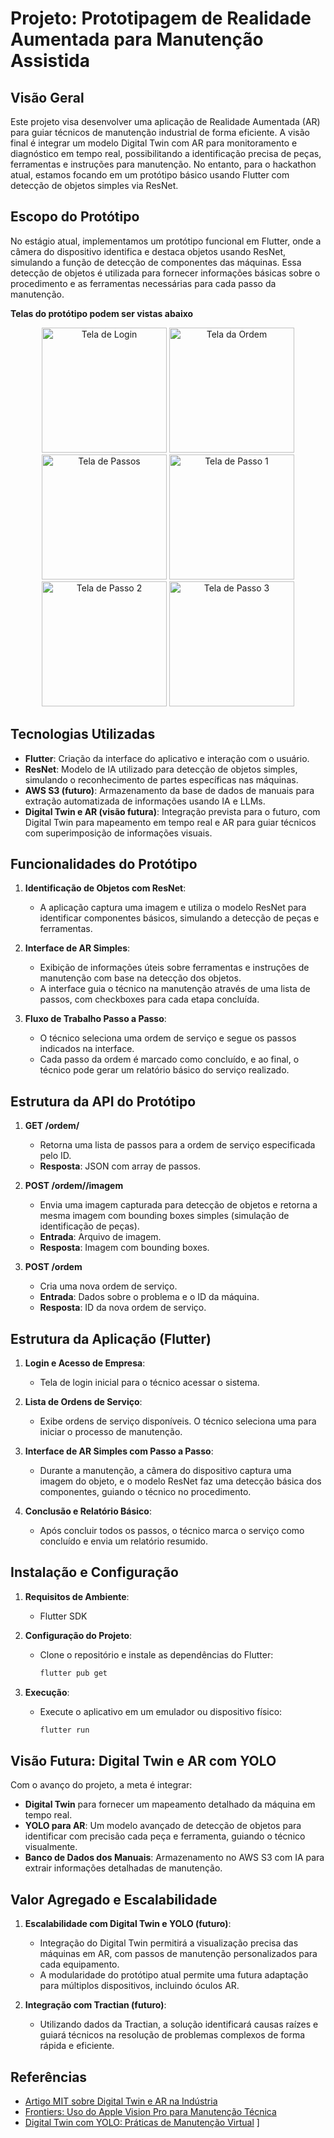 # Projeto: Prototipagem de Realidade Aumentada para Manutenção Assistida

## Visão Geral
Este projeto visa desenvolver uma aplicação de Realidade Aumentada (AR) para guiar técnicos de manutenção industrial de forma eficiente. A visão final é integrar um modelo Digital Twin com AR para monitoramento e diagnóstico em tempo real, possibilitando a identificação precisa de peças, ferramentas e instruções para manutenção. No entanto, para o hackathon atual, estamos focando em um protótipo básico usando Flutter com detecção de objetos simples via ResNet.

## Escopo do Protótipo
No estágio atual, implementamos um protótipo funcional em Flutter, onde a câmera do dispositivo identifica e destaca objetos usando ResNet, simulando a função de detecção de componentes das máquinas. Essa detecção de objetos é utilizada para fornecer informações básicas sobre o procedimento e as ferramentas necessárias para cada passo da manutenção.

**Telas do protótipo podem ser vistas abaixo**

<p align="center">
  <img src="images/1.jpeg" alt="Tela de Login" width="200"/>
  <img src="images/2.jpeg" alt="Tela da Ordem" width="200"/>
  <img src="images/3.jpeg" alt="Tela de Passos" width="200"/>
  <img src="images/4.jpeg" alt="Tela de Passo 1" width="200"/>
  <img src="images/5.jpeg" alt="Tela de Passo 2" width="200"/>
  <img src="images/6.jpeg" alt="Tela de Passo 3" width="200"/>
</p>

## Tecnologias Utilizadas
- **Flutter**: Criação da interface do aplicativo e interação com o usuário.
- **ResNet**: Modelo de IA utilizado para detecção de objetos simples, simulando o reconhecimento de partes específicas nas máquinas.
- **AWS S3 (futuro)**: Armazenamento da base de dados de manuais para extração automatizada de informações usando IA e LLMs.
- **Digital Twin e AR (visão futura)**: Integração prevista para o futuro, com Digital Twin para mapeamento em tempo real e AR para guiar técnicos com superimposição de informações visuais.

## Funcionalidades do Protótipo

1. **Identificação de Objetos com ResNet**:
   - A aplicação captura uma imagem e utiliza o modelo ResNet para identificar componentes básicos, simulando a detecção de peças e ferramentas.

2. **Interface de AR Simples**:
   - Exibição de informações úteis sobre ferramentas e instruções de manutenção com base na detecção dos objetos.
   - A interface guia o técnico na manutenção através de uma lista de passos, com checkboxes para cada etapa concluída.

3. **Fluxo de Trabalho Passo a Passo**:
   - O técnico seleciona uma ordem de serviço e segue os passos indicados na interface.
   - Cada passo da ordem é marcado como concluído, e ao final, o técnico pode gerar um relatório básico do serviço realizado.

## Estrutura da API do Protótipo

1. **GET /ordem/<id>**
   - Retorna uma lista de passos para a ordem de serviço especificada pelo ID.
   - **Resposta**: JSON com array de passos.

2. **POST /ordem/<id>/imagem**
   - Envia uma imagem capturada para detecção de objetos e retorna a mesma imagem com bounding boxes simples (simulação de identificação de peças).
   - **Entrada**: Arquivo de imagem.
   - **Resposta**: Imagem com bounding boxes.

3. **POST /ordem**
   - Cria uma nova ordem de serviço.
   - **Entrada**: Dados sobre o problema e o ID da máquina.
   - **Resposta**: ID da nova ordem de serviço.

## Estrutura da Aplicação (Flutter)

1. **Login e Acesso de Empresa**:
   - Tela de login inicial para o técnico acessar o sistema.

2. **Lista de Ordens de Serviço**:
   - Exibe ordens de serviço disponíveis. O técnico seleciona uma para iniciar o processo de manutenção.

3. **Interface de AR Simples com Passo a Passo**:
   - Durante a manutenção, a câmera do dispositivo captura uma imagem do objeto, e o modelo ResNet faz uma detecção básica dos componentes, guiando o técnico no procedimento.

4. **Conclusão e Relatório Básico**:
   - Após concluir todos os passos, o técnico marca o serviço como concluído e envia um relatório resumido.

## Instalação e Configuração

1. **Requisitos de Ambiente**:
   - Flutter SDK

2. **Configuração do Projeto**:
   - Clone o repositório e instale as dependências do Flutter:
     ```bash
     flutter pub get
     ```

3. **Execução**:
   - Execute o aplicativo em um emulador ou dispositivo físico:
     ```bash
     flutter run
     ```

## Visão Futura: Digital Twin e AR com YOLO

Com o avanço do projeto, a meta é integrar:
- **Digital Twin** para fornecer um mapeamento detalhado da máquina em tempo real.
- **YOLO para AR**: Um modelo avançado de detecção de objetos para identificar com precisão cada peça e ferramenta, guiando o técnico visualmente.
- **Banco de Dados dos Manuais**: Armazenamento no AWS S3 com IA para extrair informações detalhadas de manutenção.

## Valor Agregado e Escalabilidade

1. **Escalabilidade com Digital Twin e YOLO (futuro)**:
   - Integração do Digital Twin permitirá a visualização precisa das máquinas em AR, com passos de manutenção personalizados para cada equipamento.
   - A modularidade do protótipo atual permite uma futura adaptação para múltiplos dispositivos, incluindo óculos AR.

2. **Integração com Tractian (futuro)**:
   - Utilizando dados da Tractian, a solução identificará causas raízes e guiará técnicos na resolução de problemas complexos de forma rápida e eficiente.

## Referências

- [Artigo MIT sobre Digital Twin e AR na Indústria](https://mitmetaverse.org/digital-twin/)
- [Frontiers: Uso do Apple Vision Pro para Manutenção Técnica](https://aerospacetechreview.com/klm-demonstrates-how-apple-vision-pro-can-improve-technical-maintenance/)
- [Digital Twin com YOLO: Práticas de Manutenção Virtual](https://www.frontiersin.org/journals/virtual-reality/articles/10.3389/frvir.2022.918685/full)
]